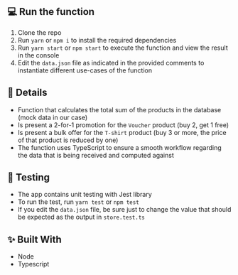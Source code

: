 ## 💻 Run the function

1. Clone the repo
2. Run `yarn` or `npm i` to install the required dependencies
3. Run `yarn start` or `npm start` to execute the function and view the result in the console
4. Edit the `data.json` file as indicated in the provided comments to instantiate different use-cases of the function

## 📌 Details

- Function that calculates the total sum of the products in the database (mock data in our case)
- Is present a 2-for-1 promotion for the `Voucher` product (buy 2, get 1 free)
- Is present a bulk offer for the `T-shirt` product (buy 3 or more, the price of that product is reduced by one)
- The function uses TypeScript to ensure a smooth workflow regarding the data that is being received and computed against

## 🧪 Testing

- The app contains unit testing with Jest library
- To run the test, run `yarn test` or `npm test`
- If you edit the `data.json` file, be sure just to change the value that should be expected as the output in `store.test.ts`

## ✨ Built With

- Node
- Typescript

